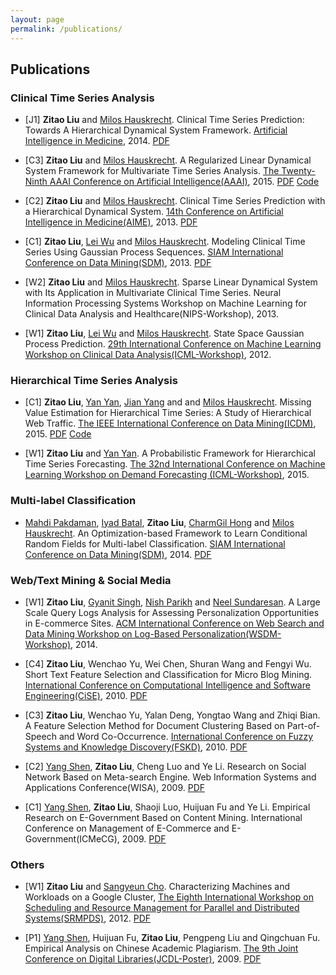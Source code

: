 ```yaml
---
layout: page
permalink: /publications/
---
```




## Publications

### Clinical Time Series Analysis
* [J1] **Zitao Liu** and [Milos Hauskrecht](http://people.cs.pitt.edu/~milos/). Clinical Time Series Prediction: Towards A Hierarchical Dynamical System Framework. [Artificial Intelligence in Medicine](http://www.journals.elsevier.com/artificial-intelligence-in-medicine/), 2014. <a href="{{ site.baseurl }}/download/aiim2014.pdf" class="button button-blue button-small">PDF</a>

* [C3] **Zitao Liu** and [Milos Hauskrecht](http://people.cs.pitt.edu/~milos/). A Regularized Linear Dynamical System Framework for Multivariate Time Series Analysis. [The Twenty-Ninth AAAI Conference on Artificial Intelligence(AAAI)](http://www.aaai.org/Conferences/AAAI/aaai15.php), 2015. <a href="{{ site.baseurl }}/download/aaai2015.pdf" class="button button-blue button-small">PDF</a> <a href="https://github.com/zitaoliu/rLDS_AAAI2015/" class="button button-blue button-small">Code</a>

* [C2] **Zitao Liu** and [Milos Hauskrecht](http://people.cs.pitt.edu/~milos/). Clinical Time Series Prediction with a Hierarchical Dynamical System. [14th Conference on Artificial Intelligence in Medicine(AIME)](http://www.aimedicine.info/aime13/), 2013. <a href="{{ site.baseurl }}/download/aime2013.pdf" class="button button-blue button-small">PDF</a>

* [C1] **Zitao Liu**, [Lei Wu](https://sites.google.com/site/wuleibig2/) and [Milos Hauskrecht](http://people.cs.pitt.edu/~milos/). Modeling Clinical Time Series Using Gaussian Process Sequences. [SIAM International Conference on Data Mining(SDM)](http://www.siam.org/meetings/sdm13/), 2013. <a href="{{ site.baseurl }}/download/sdm2013.pdf" class="button button-blue button-small">PDF</a>

* [W2] **Zitao Liu** and [Milos Hauskrecht](http://people.cs.pitt.edu/~milos/). Sparse Linear Dynamical System with Its Application in Multivariate Clinical Time Series. Neural Information Processing Systems Workshop on Machine Learning for Clinical Data Analysis and Healthcare(NIPS-Workshop), 2013.

* [W1] **Zitao Liu**, [Lei Wu](https://sites.google.com/site/wuleibig2/) and [Milos Hauskrecht](http://people.cs.pitt.edu/~milos/). State Space Gaussian Process Prediction. [29th International Conference on Machine Learning Workshop on Clinical Data Analysis(ICML-Workshop)](https://sites.google.com/site/mlclinicaldata/), 2012.

### Hierarchical Time Series Analysis
* [C1] **Zitao Liu**, [Yan Yan](https://www.linkedin.com/pub/yan-yan/10/7b3/884), [Jian Yang](https://labs.yahoo.com/researchers/jianyang) and and [Milos Hauskrecht](http://people.cs.pitt.edu/~milos/). Missing Value Estimation for Hierarchical Time Series: A Study of Hierarchical Web Traffic. [The IEEE International Conference on Data Mining(ICDM)](http://icdm2015.stonybrook.edu/), 2015. <a href="{{ site.baseurl }}/download/icdm2015.pdf" class="button button-blue button-small">PDF</a> <a href="" class="button button-blue button-small">Code</a>

* [W1] **Zitao Liu** and [Yan Yan](https://www.linkedin.com/pub/yan-yan/10/7b3/884). A Probabilistic Framework for Hierarchical Time Series Forecasting. [The 32nd International Conference on Machine Learning Workshop on Demand Forecasting (ICML-Workshop)](https://sites.google.com/site/icmldemand/), 2015.

### Multi-label Classification
* [Mahdi Pakdaman](http://people.cs.pitt.edu/~pakdaman/), [Iyad Batal](https://www.sites.google.com/site/iyadbatal/), **Zitao Liu**, [CharmGil Hong](http://people.cs.pitt.edu/~charmgil/Hong/Home.html) and [Milos Hauskrecht](http://people.cs.pitt.edu/~milos/). An Optimization-based Framework to Learn Conditional Random Fields for Multi-label Classification. [SIAM International Conference on Data Mining(SDM)](http://www.siam.org/meetings/sdm14/), 2014. <a href="{{ site.baseurl }}/download/sdm2014.pdf" class="button button-blue button-small">PDF</a>

### Web/Text Mining & Social Media
* [W1] **Zitao Liu**, [Gyanit Singh](https://www.linkedin.com/in/gyanitsingh), [Nish Parikh](https://labs.ebay.com/people/nish-parikh/) and [Neel Sundaresan](https://www.linkedin.com/pub/neel-sundaresan/0/4a2/a96). A Large Scale Query Logs Analysis for Assessing Personalization Opportunities in E-commerce Sites. [ACM International Conference on Web Search and Data Mining Workshop on Log-Based Personalization(WSDM-Workshop)](http://research.microsoft.com/en-us/um/people/nickcr/wscd2014/), 2014. 

* [C4] **Zitao Liu**, Wenchao Yu, Wei Chen, Shuran Wang and Fengyi Wu. Short Text Feature Selection and Classification for Micro Blog Mining. [International Conference on Computational Intelligence and Software Engineering(CiSE)](http://www.ciseng.org/2010/), 2010. <a href="{{ site.baseurl }}/download/cise2010.pdf" class="button button-blue button-small">PDF</a>

* [C3] **Zitao Liu**, Wenchao Yu, Yalan Deng, Yongtao Wang and Zhiqi Bian. A Feature Selection Method for Document Clustering Based on Part-of-Speech and Word Co-Occurrence. [International Conference on Fuzzy Systems and Knowledge Discovery(FSKD)](http://www.ieee.org/conferences_events/conferences/conferencedetails/index.html?Conf_ID=16486), 2010. <a href="{{ site.baseurl }}/download/fskd2010.pdf" class="button button-blue button-small">PDF</a>

* [C2] [Yang Shen](http://www.tsjc.tsinghua.edu.cn/publish/jc/250/2014/20140616145239930572386/20140616145239930572386_.html), **Zitao Liu**, Cheng Luo and Ye Li. Research on Social Network Based on Meta-search Engine. Web Information Systems and Applications Conference(WISA), 2009. <a href="{{ site.baseurl }}/download/wisa2009.pdf" class="button button-blue button-small">PDF</a>

* [C1] [Yang Shen](http://www.tsjc.tsinghua.edu.cn/publish/jc/250/2014/20140616145239930572386/20140616145239930572386_.html), **Zitao Liu**, Shaoji Luo, Huijuan Fu and Ye Li. Empirical Research on E-Government Based on Content Mining. International Conference on Management of E-Commerce and E-Government(ICMeCG), 2009. <a href="{{ site.baseurl }}/download/icmecg2009.pdf" class="button button-blue button-small">PDF</a>

### Others

* [W1] **Zitao Liu** and [Sangyeun Cho](https://people.cs.pitt.edu/~cho/). Characterizing Machines and Workloads on a Google Cluster, [The Eighth International Workshop on Scheduling and Resource Management for Parallel and Distributed Systems(SRMPDS)](http://www.mcs.anl.gov/~kettimut/srmpds12/), 2012. <a href="{{ site.baseurl }}/download/srmpds2012.pdf" class="button button-blue button-small">PDF</a>

* [P1] [Yang Shen](http://www.tsjc.tsinghua.edu.cn/publish/jc/250/2014/20140616145239930572386/20140616145239930572386_.html), Huijuan Fu, **Zitao Liu**, Pengpeng Liu and Qingchuan Fu. Empirical Analysis on Chinese Academic Plagiarism. [The 9th Joint Conference on Digital Libraries(JCDL-Poster)](http://www.jcdl.org/archived-conf-sites/jcdl2009/), 2009. <a href="{{ site.baseurl }}/download/jcdl2009.pdf" class="button button-blue button-small">PDF</a>
